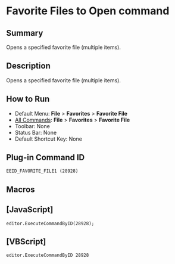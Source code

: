 # Favorite Files to Open command

## Summary

Opens a specified favorite file (multiple items).

## Description

Opens a specified favorite file (multiple items).

## How to Run

- Default Menu: **File** \> **Favorites** \> **Favorite File**
- [All Commands](../tools/all_commands): **File** \> **Favorites** \> **Favorite File**
- Toolbar: None
- Status Bar: None
- Default Shortcut Key: None

## Plug-in Command ID

```
EEID_FAVORITE_FILE1 (28928)
```

## Macros

## \[JavaScript\]

```
editor.ExecuteCommandByID(28928);
```

## \[VBScript\]

```
editor.ExecuteCommandByID 28928
```
